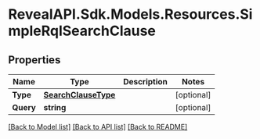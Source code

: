 # RevealAPI.Sdk.Models.Resources.SimpleRqlSearchClause
## Properties

Name | Type | Description | Notes
------------ | ------------- | ------------- | -------------
**Type** | [**SearchClauseType**](SearchClauseType.md) |  | [optional] 
**Query** | **string** |  | [optional] 

[[Back to Model list]](../README.md#documentation-for-models) [[Back to API list]](../README.md#documentation-for-api-endpoints) [[Back to README]](../README.md)

